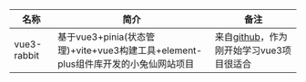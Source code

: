 
| 名称 | 简介 | 备注 |
| ---- | ---- | ---- |
| vue3-rabbit | 基于vue3+pinia(状态管理)+vite+vue3构建工具+element-plus组件库开发的小兔仙网站项目 | 来自[github](https://github.com/Zhuhaoran111/vue3-rabbit)，作为刚开始学习vue3项目很适合  | 
